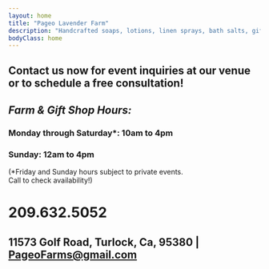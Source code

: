 ```yaml
---
layout: home
title: "Pageo Lavender Farm"
description: "Handcrafted soaps, lotions, linen sprays, bath salts, gift boxes, baskets and other unique items."
bodyClass: home
---
```


## Contact us now for event inquiries at our venue or to schedule a free consultation!

## *Farm & Gift Shop Hours:*

### Monday through Saturday*: **10am to 4pm**

### Sunday: **12am to 4pm**

(*Friday and Sunday hours subject to private events.<br>Call to check availability!)

# 209.632.5052
 
## 11573 Golf Road, Turlock, Ca, 95380  |  PageoFarms@gmail.com
